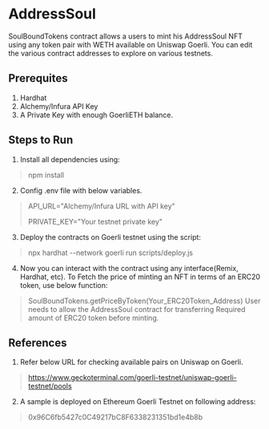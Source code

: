 # AddressSoul
SoulBoundTokens contract allows a users to mint his AddressSoul NFT using any token pair with WETH available on Uniswap Goerli.
You can edit the various contract addresses to explore on various testnets.

## Prerequites
1. Hardhat
2. Alchemy/Infura API Key
3. A Private Key with enough GoerliETH balance.

## Steps to Run
1. Install all dependencies using:
  > npm install

2. Config .env file with below variables.
> API_URL="Alchemy/Infura URL with API key"
> 
> PRIVATE_KEY="Your testnet private key"

3. Deploy the contracts on Goerli testnet using the script:
>  npx hardhat --network goerli run scripts/deploy.js

4. Now you can interact with the contract using any interface(Remix, Hardhat, etc).
   To Fetch the price of minting an NFT in terms of an ERC20 token, use below function:
>  SoulBoundTokens.getPriceByToken(Your_ERC20Token_Address)
>  User needs to allow the AddressSoul contract for transferring Required amount of ERC20 token before minting.


## References
1. Refer below URL for checking available pairs on Uniswap on Goerli.
> https://www.geckoterminal.com/goerli-testnet/uniswap-goerli-testnet/pools

2. A sample is deployed on Ethereum Goerli Testnet on following address:
> 0x96C6fb5427c0C49217bC8F6338231351bd1e4b8b
